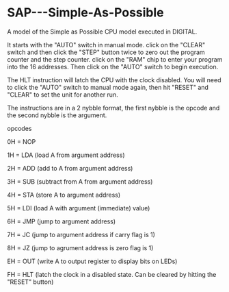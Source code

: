 # SAP---Simple-As-Possible
A model of the Simple as Possible CPU model executed in DIGITAL.

It starts with the "AUTO" switch in manual mode.
click on the "CLEAR" switch and then click the "STEP" button twice to zero out the program counter and the step counter.
click on the "RAM" chip to enter your program into the 16 addresses.
Then click on the "AUTO" switch to begin execution.

The HLT instruction will latch the CPU with the clock disabled.
You will need to click the "AUTO" switch to manual mode again, then hit "RESET" and "CLEAR" to set the unit for another run.

The instructions are in a 2 nybble format, the first nybble is the opcode and the second nybble is the argument.

opcodes

0H = NOP

1H = LDA (load A from argument address)

2H = ADD (add to A from argument address)

3H = SUB (subtract from A from argument address)

4H = STA (store A to argument address)

5H = LDI (load A with argument (immediate) value)

6H = JMP (jump to argument address)

7H = JC  (jump to argument address if carry flag is 1)

8H = JZ  (jump to agrument address is zero flag is 1)

EH = OUT (write A to output register to display bits on LEDs)

FH = HLT (latch the clock in a disabled state.  Can be cleared by hitting the "RESET" button)

